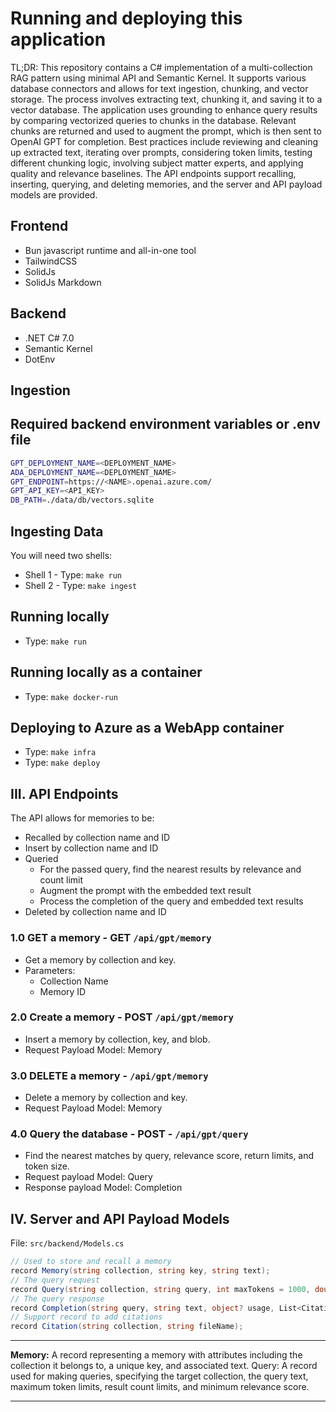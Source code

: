 # Running and deploying this application

TL;DR: This repository contains a C# implementation of a multi-collection RAG pattern using minimal API and Semantic Kernel. It supports various database connectors and allows for text ingestion, chunking, and vector storage. The process involves extracting text, chunking it, and saving it to a vector database. The application uses grounding to enhance query results by comparing vectorized queries to chunks in the database. Relevant chunks are returned and used to augment the prompt, which is then sent to OpenAI GPT for completion. Best practices include reviewing and cleaning up extracted text, iterating over prompts, considering token limits, testing different chunking logic, involving subject matter experts, and applying quality and relevance baselines. The API endpoints support recalling, inserting, querying, and deleting memories, and the server and API payload models are provided.

## Frontend

- Bun javascript runtime and all-in-one tool
- TailwindCSS
- SolidJs
- SolidJs Markdown

## Backend

- .NET C# 7.0
- Semantic Kernel
- DotEnv

## Ingestion

## **Required** backend environment variables or .env file

```bash
GPT_DEPLOYMENT_NAME=<DEPLOYMENT_NAME>
ADA_DEPLOYMENT_NAME=<DEPLOYMENT_NAME>
GPT_ENDPOINT=https://<NAME>.openai.azure.com/
GPT_API_KEY=<API_KEY>
DB_PATH=./data/db/vectors.sqlite
```

## Ingesting Data

You will need two shells:

- Shell 1 - Type: `make run`
- Shell 2 - Type: `make ingest`

## Running locally

- Type: `make run`

## Running locally as a container

- Type: `make docker-run`

## Deploying to Azure as a WebApp container

- Type: `make infra`
- Type: `make deploy`

## III. API Endpoints

The API allows for memories to be:

- Recalled by collection name and ID
- Insert by collection name and ID
- Queried
  - For the passed query, find the nearest results by relevance and count limit
  - Augment the prompt with the embedded text result
  - Process the completion of the query and embedded text results
- Deleted by collection name and ID

### 1.0 GET a memory - GET `/api/gpt/memory`

- Get a memory by collection and key.
- Parameters:
  - Collection Name
  - Memory ID

### 2.0 Create a memory - POST `/api/gpt/memory`

- Insert a memory by collection, key, and blob.
- Request Payload Model: Memory

### 3.0 DELETE a memory - `/api/gpt/memory`

- Delete a memory by collection and key.
- Request Payload Model: Memory

### 4.0 Query the database - POST - `/api/gpt/query`

- Find the nearest matches by query, relevance score, return limits, and token size.
- Request payload Model: Query
- Response payload Model: Completion

## IV. Server and API Payload Models

File: `src/backend/Models.cs`

```c#
// Used to store and recall a memory
record Memory(string collection, string key, string text);
// The query request
record Query(string collection, string query, int maxTokens = 1000, double temperature = 0.3, int limit = 3, double minRelevanceScore = 0.77);
// The query response
record Completion(string query, string text, object? usage, List<Citation>? citations = null);
// Support record to add citations
record Citation(string collection, string fileName);
```

<hr/>

**Memory:** A record representing a memory with attributes including the collection it belongs to, a unique key, and associated text.
Query: A record used for making queries, specifying the target collection, the query text, maximum token limits, result count limits, and minimum relevance score.
<hr/>
